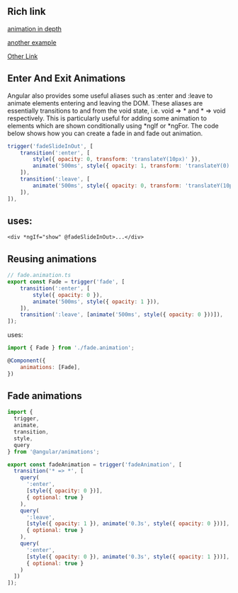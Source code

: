 
Rich link
---------------------
[animation in depth](https://indepth.dev/in-depth-guide-into-animations-in-angular)

[another example](https://fireship.io/lessons/angular-router-animations/)

[Other Link](https://github.com/filipows/angular-animations#animations-on-enter--on-leave)

Enter And Exit Animations
-----------------------------
Angular also provides some useful aliases such as :enter and :leave to animate elements entering and leaving the DOM. 
These aliases are essentially transitions to and from the void state, i.e. void => * and * => void respectively. 
This is particularly useful for adding some animation to elements which are shown conditionally using *ngIf or *ngFor.
The code below shows how you can create a fade in and fade out animation.

```Javascript
trigger('fadeSlideInOut', [
	transition(':enter', [
		style({ opacity: 0, transform: 'translateY(10px)' }),
		animate('500ms', style({ opacity: 1, transform: 'translateY(0)' })),
	]),
	transition(':leave', [
		animate('500ms', style({ opacity: 0, transform: 'translateY(10px)' })),
	]),
]),

```

uses:
-------------
```
<div *ngIf="show" @fadeSlideInOut>...</div>

```
Reusing animations
------------------------------
```Javascript
// fade.animation.ts
export const Fade = trigger('fade', [
    transition(':enter', [
        style({ opacity: 0 }),
        animate('500ms', style({ opacity: 1 })),
    ]),
    transition(':leave', [animate('500ms', style({ opacity: 0 }))]),
]);
```
uses:
```Javascript
import { Fade } from './fade.animation';

@Component({
	animations: [Fade],
})
```
Fade animations
----------------------
```Javascript
import {
  trigger,
  animate,
  transition,
  style,
  query
} from '@angular/animations';

export const fadeAnimation = trigger('fadeAnimation', [
  transition('* => *', [
    query(
      ':enter',
      [style({ opacity: 0 })],
      { optional: true }
    ),
    query(
      ':leave',
      [style({ opacity: 1 }), animate('0.3s', style({ opacity: 0 }))],
      { optional: true }
    ),
    query(
      ':enter',
      [style({ opacity: 0 }), animate('0.3s', style({ opacity: 1 }))],
      { optional: true }
    )
  ])
]);

```
